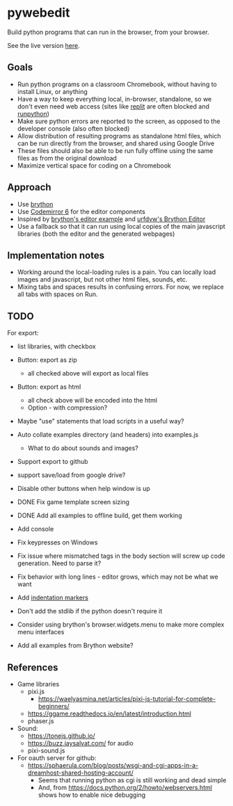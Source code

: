 # pywebedit

Build python programs that can run in the browser, from your browser.

See the live version [here](https://robotfantastic.org/pywebedit/).


## Goals

- Run python programs on a classroom Chromebook, without having to
  install Linux, or anything
- Have a way to keep everything local, in-browser, standalone, so we
  don't even need web access (sites like [replit](https://replit.com/)
  are often blocked and [runpython](https://runpython.org))
- Make sure python errors are reported to the screen, as opposed to
  the developer console (also often blocked)
- Allow distribution of resulting programs as standalone html files,
  which can be run directly from the browser, and shared using Google
  Drive
- These files should also be able to be run fully offline using the same
  files as from the original download
- Maximize vertical space for coding on a Chromebook


## Approach

- Use [brython](https://www.brython.info/)
- Use [Codemirror 6](https://codemirror.net) for the editor components
- Inspired by [brython's editor
  example](https://www.brython.info/tests/editor.html?lang=en) and
  [urfdvw's Brython Editor](https://github.com/urfdvw/Brython-Editor)
- Use a fallback so that it can run using local copies of the main
  javascript libraries (both the editor and the generated webpages)


## Implementation notes

- Working around the local-loading rules is a pain. You can locally
  load images and javascript, but not other html files, sounds, etc.
- Mixing tabs and spaces results in confusing errors. For now, we
  replace all tabs with spaces on Run.


## TODO

For export:
- list libraries, with checkbox
- Button: export as zip
  - all checked above will export as local files
- Button: export as html
  - all check above will be encoded into the html
  - Option - with compression?


- Maybe "use" statements that load scripts in a useful way?
- Auto collate examples directory (and headers) into examples.js
  - What to do about sounds and images?
- Support export to github
- support save/load from google drive?
- Disable other buttons when help window is up
- DONE Fix game template screen sizing
- DONE Add all examples to offline build, get them working
- Add console
- Fix keypresses on Windows
- Fix issue where mismatched tags in the body section will screw up
  code generation. Need to parse it?
- Fix behavior with long lines - editor grows, which may not be what
  we want
- Add [indentation markers](https://github.com/replit/codemirror-indentation-markers)
- Don't add the stdlib if the python doesn't require it
- Consider using brython's browser.widgets.menu to make more complex
  menu interfaces
- Add all examples from Brython website?


## References

- Game libraries
  - pixi.js
      - https://waelyasmina.net/articles/pixi-js-tutorial-for-complete-beginners/
  - https://ggame.readthedocs.io/en/latest/introduction.html
  - phaser.js
- Sound:
  - https://tonejs.github.io/
  - https://buzz.jaysalvat.com/ for audio
  - pixi-sound.js
- For oauth server for github:
  - https://sphaerula.com/blog/posts/wsgi-and-cgi-apps-in-a-dreamhost-shared-hosting-account/
    - Seems that running python as cgi is still working and dead
      simple
    - And, from https://docs.python.org/2/howto/webservers.html shows
      how to enable nice debugging
